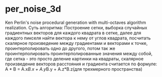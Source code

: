 # per_noise_3d
Ken Perlin's noise procedural generation with multi-octaves algorithm realization.
Суть алгоритма:
Построение сетки, выборка случайных градиентных векторов для каждого квадрата в сетке, далее для каждого пикселя найти вектора к нему от углов квадрата, посчитать скалярное произведение между градиентами и векторами к точке, проинтерполировать одно до другого, потом так же проинтерполировать проинтерполированные значения между собой, где сетка - это просто деление картинки на квадраты, скалярное произведение векторов расстояния и градиента считается по формуле: A * B = A.x*B.x + A.y*B.y + A.z*B.z(для трехмерного пространства)
